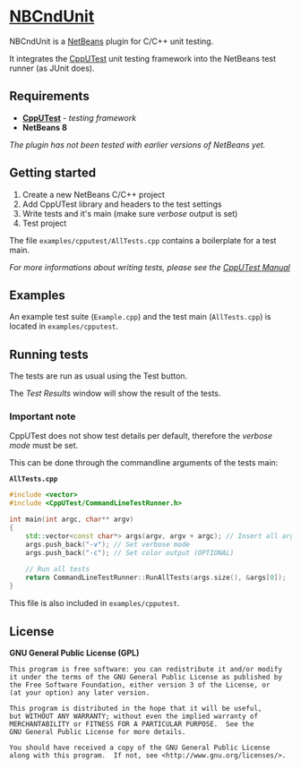 # [NBCndUnit](https://github.com/offa/NBCndUnit)

NBCndUnit is a [NetBeans](https://netbeans.org) plugin for C/C++ unit testing.

It integrates the [CppUTest](https://cpputest.github.io/) unit testing framework into the NetBeans test runner (as JUnit does).


## Requirements

 - [**CppUTest**](https://cpputest.github.io/) - *testing framework*
 - **NetBeans 8**

*The plugin has not been tested with earlier versions of NetBeans yet.*


## Getting started

 1. Create a new NetBeans C/C++ project
 1. Add CppUTest library and headers to the test settings
 1. Write tests and it's main (make sure *verbose* output is set)
 1. Test project

The file `examples/cpputest/AllTests.cpp` contains a boilerplate for a test main.

*For more informations about writing tests, please see the [CppUTest Manual](https://cpputest.github.io/manual.html)*


## Examples

An example test suite (`Example.cpp`) and the test main (`AllTests.cpp`) is located in `examples/cpputest`.


## Running tests

The tests are run as usual using the Test button.

The *Test Results* window will show the result of the tests.


### Important note

CppUTest does not show test details per default, therefore the *verbose mode* must be set.

This can be done through the commandline arguments of the tests main:

**`AllTests.cpp`**

```cpp
#include <vector>
#include <CppUTest/CommandLineTestRunner.h>

int main(int argc, char** argv)
{
    std::vector<const char*> args(argv, argv + argc); // Insert all arguments
    args.push_back("-v"); // Set verbose mode
    args.push_back("-c"); // Set color output (OPTIONAL)
    
    // Run all tests
    return CommandLineTestRunner::RunAllTests(args.size(), &args[0]);
}
```

This file is also included in `examples/cpputest`.


## License

**GNU General Public License (GPL)**

    This program is free software: you can redistribute it and/or modify
    it under the terms of the GNU General Public License as published by
    the Free Software Foundation, either version 3 of the License, or
    (at your option) any later version.

    This program is distributed in the hope that it will be useful,
    but WITHOUT ANY WARRANTY; without even the implied warranty of
    MERCHANTABILITY or FITNESS FOR A PARTICULAR PURPOSE.  See the
    GNU General Public License for more details.

    You should have received a copy of the GNU General Public License
    along with this program.  If not, see <http://www.gnu.org/licenses/>.
